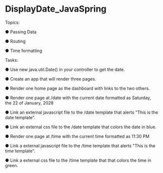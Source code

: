 # DisplayDate_JavaSpring

Topics:

● Passing Data

● Routing

● Time formatting

Tasks:

● Use new java.util.Date() in your controller to get the date.

● Create an app that will render three pages.

● Render one home page as the dashboard with links to the two others.

● Render one page at /date with the current date formatted as Saturday, the 22 of January, 2028

● Link an external javascript file to the /date template that alerts "This is the date template".

● Link an external css file to the /date template that colors the date in blue.

● Render one page at /time with the current time formatted as 11:30 PM

● Link a external javascript file to the /time template that alerts "This is the time template".

● Link a external css file to the /time template that that colors the time in green.
